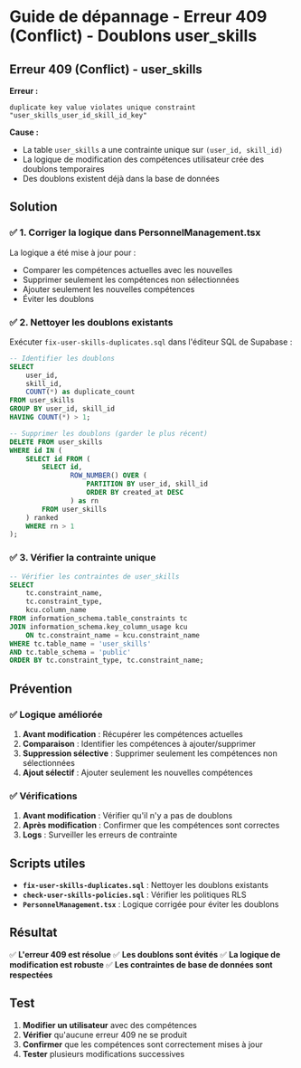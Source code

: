 # Guide de dépannage - Erreur 409 (Conflict) - Doublons user_skills

## Erreur 409 (Conflict) - user_skills

**Erreur :**
```
duplicate key value violates unique constraint "user_skills_user_id_skill_id_key"
```

**Cause :**
- La table `user_skills` a une contrainte unique sur `(user_id, skill_id)`
- La logique de modification des compétences utilisateur crée des doublons temporaires
- Des doublons existent déjà dans la base de données

## Solution

### ✅ **1. Corriger la logique dans PersonnelManagement.tsx**

La logique a été mise à jour pour :
- Comparer les compétences actuelles avec les nouvelles
- Supprimer seulement les compétences non sélectionnées
- Ajouter seulement les nouvelles compétences
- Éviter les doublons

### ✅ **2. Nettoyer les doublons existants**

Exécuter `fix-user-skills-duplicates.sql` dans l'éditeur SQL de Supabase :

```sql
-- Identifier les doublons
SELECT 
    user_id,
    skill_id,
    COUNT(*) as duplicate_count
FROM user_skills
GROUP BY user_id, skill_id
HAVING COUNT(*) > 1;

-- Supprimer les doublons (garder le plus récent)
DELETE FROM user_skills 
WHERE id IN (
    SELECT id FROM (
        SELECT id,
               ROW_NUMBER() OVER (
                   PARTITION BY user_id, skill_id 
                   ORDER BY created_at DESC
               ) as rn
        FROM user_skills
    ) ranked
    WHERE rn > 1
);
```

### ✅ **3. Vérifier la contrainte unique**

```sql
-- Vérifier les contraintes de user_skills
SELECT 
    tc.constraint_name,
    tc.constraint_type,
    kcu.column_name
FROM information_schema.table_constraints tc
JOIN information_schema.key_column_usage kcu 
    ON tc.constraint_name = kcu.constraint_name
WHERE tc.table_name = 'user_skills' 
AND tc.table_schema = 'public'
ORDER BY tc.constraint_type, tc.constraint_name;
```

## Prévention

### ✅ **Logique améliorée**

1. **Avant modification** : Récupérer les compétences actuelles
2. **Comparaison** : Identifier les compétences à ajouter/supprimer
3. **Suppression sélective** : Supprimer seulement les compétences non sélectionnées
4. **Ajout sélectif** : Ajouter seulement les nouvelles compétences

### ✅ **Vérifications**

1. **Avant modification** : Vérifier qu'il n'y a pas de doublons
2. **Après modification** : Confirmer que les compétences sont correctes
3. **Logs** : Surveiller les erreurs de contrainte

## Scripts utiles

- **`fix-user-skills-duplicates.sql`** : Nettoyer les doublons existants
- **`check-user-skills-policies.sql`** : Vérifier les politiques RLS
- **`PersonnelManagement.tsx`** : Logique corrigée pour éviter les doublons

## Résultat

✅ **L'erreur 409 est résolue**
✅ **Les doublons sont évités**
✅ **La logique de modification est robuste**
✅ **Les contraintes de base de données sont respectées**

## Test

1. **Modifier un utilisateur** avec des compétences
2. **Vérifier** qu'aucune erreur 409 ne se produit
3. **Confirmer** que les compétences sont correctement mises à jour
4. **Tester** plusieurs modifications successives 